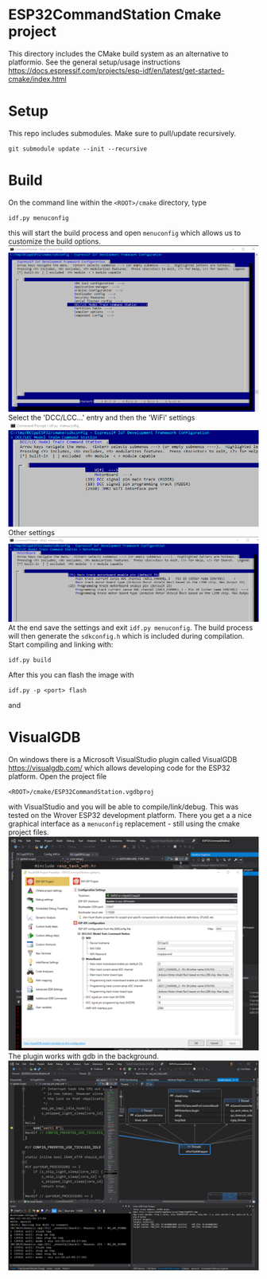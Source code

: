 # ESP32CommandStation Cmake project

This directory includes the CMake build system as an alternative to platformio.
See the general setup/usage instructions 
 https://docs.espressif.com/projects/esp-idf/en/latest/get-started-cmake/index.html
 
 
# Setup

This repo includes submodules. Make sure to pull/update recursively.
```
git submodule update --init --recursive
```

# Build
On the command line within the `<ROOT>/cmake` directory, type 
```
idf.py menuconfig
```
this will start the build process and open `menuconfig` which allows us to customize the build options.
![DCC Menuconfig](./cmake/images/menuconfig1.png?raw=true) 
Select the 'DCC/LCC...' entry and then the 'WiFi' settings
![Wifi](./cmake/images/menuconfig2.png?raw=true)
Other settings
![Other](./cmake/images/menuconfig3.png?raw=true) 
At the end save the settings and exit `idf.py menuconfig`. The build process will then generate the `sdkconfig.h` which is included during compilation. Start compiling and linking with:


```
idf.py build
```
After this you can flash the image with 
```
idf.py -p <port> flash
``` 
and


# VisualGDB

On windows there is a Microsoft VisualStudio plugin called VisualGDB https://visualgdb.com/ which allows developing code for the ESP32 platform. Open the project file

```
<ROOT>/cmake/ESP32CommandStation.vgdbproj
```
with VisualStudio and you will be able to compile/link/debug. This was tested on the Wrover ESP32 development platform. There you get a a nice graphical interface as a `menuconfig` replacement - still using the cmake project files.
![VisualGDB](./cmake/images/visgdb1.png?raw=true)
The plugin works with gdb in the background.
![Debugger](./cmake/images/visgdb2.png?raw=true)

